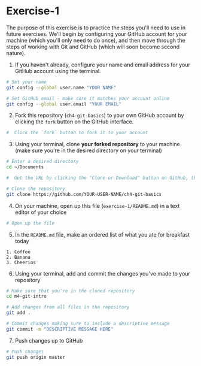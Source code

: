 # Exercise-1

The purpose of this exercise is to practice the steps you'll need to use in future exercises. We'll begin by configuring your GitHub account for your machine (which you'll only need to do once), and then move through the steps of working with Git and GitHub (which will soon become second nature).

1. If you haven't already, configure your name and email address for your GitHub account using the terminal.

  ```bash
  # Set your name
  git config --global user.name "YOUR NAME"

  # Set GitHub email - make sure it matches your account online
  git config --global user.email "YOUR EMAIL"
  ```

2. Fork this repository (`ch4-git-basics`) to your own GitHub account by clicking the `fork` button on the GitHub interface.

  ```bash
  #  Click the `fork` button to fork it to your account
  ```

3. Using your terminal, clone **your forked repository** to your
machine (make sure you're in the desired directory on your terminal)

  ```bash
  # Enter a desired directory
  cd ~/Documents

  #  Get the URL by clicking the "Clone or Download" button on GitHub, then clicking the clipboard icon

  # Clone the repository
  git clone https://github.com/YOUR-USER-NAME/ch4-git-basics
  ```

4. On your machine, open up this file (`exercise-1/README.md`) in a text editor of your choice

  ```bash
  # Open up the file
  ```

5. In the `README.md` file, make an ordered list of what you ate for breakfast today

  ```
  1. Coffee
  2. Banana
  3. Cheerios
  ```

6. Using your terminal, add and commit the changes you've made to your repository

  ```bash
  # Make sure that you're in the cloned repository
  cd m4-git-intro

  # Add changes from all files in the repository
  git add .

  # Commit changes making sure to include a descriptive message
  git commit -m "DESCRIPTIVE MESSAGE HERE"
  ```

7. Push changes up to GitHub

  ```bash
  # Push changes
  git push origin master
  ```
